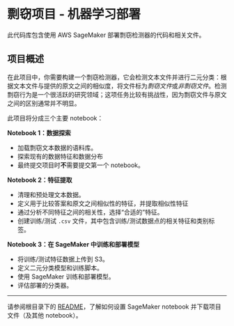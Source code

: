 # 剽窃项目 - 机器学习部署

此代码库包含使用 AWS SageMaker 部署剽窃检测器的代码和相关文件。

## 项目概述

在此项目中，你需要构建一个剽窃检测器，它会检测文本文件并进行二元分类：根据文本文件与提供的原文之间的相似度，将文件标为*剽窃文件*或*非剽窃文件*。检测剽窃行为是一个很活跃的研究领域；这项任务比较有挑战性，因为剽窃文件与原文之间的区别通常并不明显。

此项目将分成三个主要 notebook：

**Notebook 1：数据探索**
* 加载剽窃文本数据的语料库。
* 探索现有的数据特征和数据分布
* 最终提交项目时**不**需要提交第一个 notebook。

**Notebook 2：特征提取**

* 清理和预处理文本数据。
* 定义用于比较答案和原文之间相似性的特征，并提取相似性特征
* 通过分析不同特征之间的相关性，选择“合适的”特征。
* 创建训练/测试 `.csv` 文件，其中包含训练/测试数据点的相关特征和类别标签。

**Notebook 3：在 SageMaker 中训练和部署模型**

* 将训练/测试特征数据上传到 S3。
* 定义二元分类模型和训练脚本。
* 使用 SageMaker 训练和部署模型。
* 评估部署的分类器。 

---

请参阅根目录下的 [README](https://github.com/udacity/ML_SageMaker_Studies/tree/master/README.md)，了解如何设置 SageMaker notebook 并下载项目文件（及其他 notebook）。

